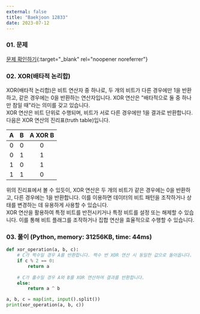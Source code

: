 ```yaml
---
external: false
title: "Baekjoon 12833"
date: 2023-07-12
---
```


### 01. 문제

[문제 확인하기](https://www.acmicpc.net/problem/12833){:target="_blank" rel="noopener noreferrer"}

### 02. XOR(배타적 논리합)

XOR(배타적 논리합)은 비트 연산자 중 하나로, 두 개의 비트가 다른 경우에만 1을 반환하고, 같은 경우에는 0을 반환하는 연산자입니다. XOR 연산은 "배타적으로 둘 중 하나만 참일 때"라는 의미를 갖고 있습니다.  
XOR 연산은 비트 단위로 수행되며, 비트가 서로 다른 경우에만 1을 결과로 반환합니다. 다음은 XOR 연산의 진리표(truth table)입니다.  

|  A  |  B  | A XOR B |
|:---:|:---:|:------:|
|  0  |  0  |   0    |
|  0  |  1  |   1    |
|  1  |  0  |   1    |
|  1  |  1  |   0    |

위의 진리표에서 볼 수 있듯이, XOR 연산은 두 개의 비트가 같은 경우에는 0을 반환하고, 다른 경우에는 1을 반환합니다. 이를 이용하면 데이터의 비트 패턴을 조작하거나 상태를 변경하는 데 유용하게 사용할 수 있습니다.  
XOR 연산을 활용하여 특정 비트를 반전시키거나 특정 비트를 설정 또는 해제할 수 있습니다. 이를 통해 비트 플래그를 조작하거나 집합 연산을 효율적으로 수행할 수 있습니다.

### 03. 풀이 (Python, memory: 31256KB, time: 44ms)

```Python
def xor_operation(a, b, c):
    # C가 짝수일 경우 A를 반환합니다. 짝수 번 XOR 연산 시 동일한 값으로 돌아옵니다.
    if c % 2 == 0:
        return a
    
    # C가 홀수일 경우 A와 B를 XOR 연산하여 결과를 반환합니다.
    else:
        return a ^ b

a, b, c = map(int, input().split())
print(xor_operation(a, b, c))
```
